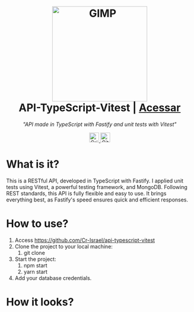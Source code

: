 <h1 align="center">
  <img src="https://www.google.com/url?sa=i&url=https%3A%2F%2Fbrandfetch.com%2Ffastify.io&psig=AOvVaw3YPipimSC4ACk5NRW7JPyd&ust=1690398867738000&source=images&cd=vfe&opi=89978449&ved=0CBEQjRxqFwoTCKjyi9XIqoADFQAAAAAdAAAAABAI" 
    width=256 alt="GIMP">
  <br />
  API-TypeScript-Vitest | <a href="https://github.com/Cr-Israel/api-typescript-vitest">Acessar</a>
</h1>

<p align="center"><i>"API made in TypeScript with Fastify and unit tests with Vitest"</i></p>

<p align="center">
  <a href="link pro repositório/fork">
    <img height=26 alt="Crie um fork no github" src="https://img.shields.io/badge/Fork--Me-H?style=social&logo=github">
  </a>
  <img  height=26 alt="GitHub Repo stars" src="https://img.shields.io/github/stars/filipedeschamps/tabnews.com.br?style=social">
</p>

# What is it?

This is a RESTful API, developed in TypeScript with Fastify. I applied unit tests using Vitest, a powerful testing framework, and MongoDB.
Following REST standards, this API is fully flexible and easy to use.
It brings everything best, as Fastify's speed ensures quick and efficient responses.

# How to use?

1. Access https://github.com/Cr-Israel/api-typescript-vitest
2. Clone the project to your local machine:
   1. git clone
3. Start the project:
   1. npm start
   2. yarn start
4. Add your database credentials.

# How it looks?
